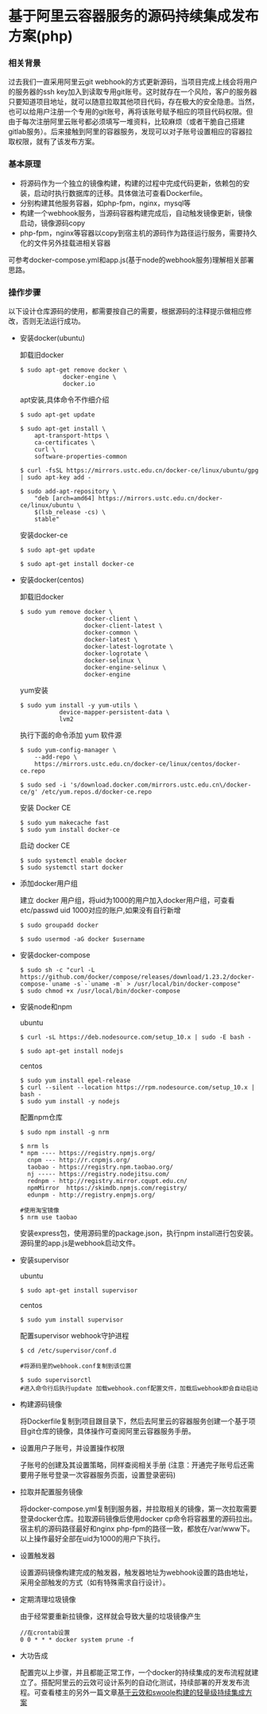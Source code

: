 # 基于阿里云容器服务的源码持续集成发布方案(php)

### 相关背景
过去我们一直采用阿里云git webhook的方式更新源码，当项目完成上线会将用户的服务器的ssh key加入到读取专用git账号。这时就存在一个风险，客户的服务器只要知道项目地址，就可以随意拉取其他项目代码，存在极大的安全隐患。当然，也可以给用户注册一个专用的git账号，再将该账号赋予相应的项目代码权限。但由于每次注册阿里云账号都必须填写一堆资料，比较麻烦（或者干脆自己搭建gitlab服务）。后来接触到阿里的容器服务，发现可以对子账号设置相应的容器拉取权限，就有了该发布方案。

### 基本原理
+ 将源码作为一个独立的镜像构建，构建的过程中完成代码更新，依赖包的安装，启动时执行数据库的迁移。具体做法可查看Dockerfile。
+ 分别构建其他服务容器，如php-fpm，nginx，mysql等
+ 构建一个webhook服务，当源码容器构建完成后，自动触发镜像更新，镜像启动，镜像源码copy
+ php-fpm，nginx等容器以copy到宿主机的源码作为路径运行服务，需要持久化的文件另外挂载进相关容器

可参考docker-compose.yml和app.js(基于node的webhook服务)理解相关部署思路。

### 操作步骤
以下设计仓库源码的使用，都需要按自己的需要，根据源码的注释提示做相应修改，否则无法运行成功。

+ 安装docker(ubuntu)

    卸载旧docker
    ```
    $ sudo apt-get remove docker \
                docker-engine \
                docker.io
    ```

    apt安装,具体命令不作细介绍
    ```
    $ sudo apt-get update

    $ sudo apt-get install \
        apt-transport-https \
        ca-certificates \
        curl \
        software-properties-common

    $ curl -fsSL https://mirrors.ustc.edu.cn/docker-ce/linux/ubuntu/gpg | sudo apt-key add -

    $ sudo add-apt-repository \
        "deb [arch=amd64] https://mirrors.ustc.edu.cn/docker-ce/linux/ubuntu \
        $(lsb_release -cs) \
        stable"
    ```

    安装docker-ce
    ```
    $ sudo apt-get update

    $ sudo apt-get install docker-ce
    ```
  
+ 安装docker(centos)
    
    卸载旧docker
    ```
    $ sudo yum remove docker \
                      docker-client \
                      docker-client-latest \
                      docker-common \
                      docker-latest \
                      docker-latest-logrotate \
                      docker-logrotate \
                      docker-selinux \
                      docker-engine-selinux \
                      docker-engine
    ```
  
    yum安装
    ```
    $ sudo yum install -y yum-utils \
               device-mapper-persistent-data \
               lvm2
    ```
  
    执行下面的命令添加 yum 软件源
    ```
    $ sudo yum-config-manager \
        --add-repo \
        https://mirrors.ustc.edu.cn/docker-ce/linux/centos/docker-ce.repo
    
    $ sudo sed -i 's/download.docker.com/mirrors.ustc.edu.cn\/docker-ce/g' /etc/yum.repos.d/docker-ce.repo
    ```
  
    安装 Docker CE
    ```
    $ sudo yum makecache fast
    $ sudo yum install docker-ce
    ```
  
    启动 docker CE
    ```
    $ sudo systemctl enable docker
    $ sudo systemctl start docker
    ```
  
+ 添加docker用户组

    建立 docker 用户组，将uid为1000的用户加入docker用户组，可查看etc/passwd uid 1000对应的账户,如果没有自行新增
    ```
    $ sudo groupadd docker

    $ sudo usermod -aG docker $username
    ```

+ 安装docker-compose
    ```
    $ sudo sh -c "curl -L https://github.com/docker/compose/releases/download/1.23.2/docker-compose-`uname -s`-`uname -m` > /usr/local/bin/docker-compose"
    $ sudo chmod +x /usr/local/bin/docker-compose
    ```

+ 安装node和npm

    ubuntu
    ```
    $ curl -sL https://deb.nodesource.com/setup_10.x | sudo -E bash -

    $ sudo apt-get install nodejs
    ```
  
    centos
    ```
    $ sudo yum install epel-release
    $ curl --silent --location https://rpm.nodesource.com/setup_10.x | bash -
    $ sudo yum install -y nodejs
    ```

    配置npm仓库
    ```
    $ sudo npm install -g nrm

    $ nrm ls
    * npm ---- https://registry.npmjs.org/
      cnpm --- http://r.cnpmjs.org/
      taobao - https://registry.npm.taobao.org/
      nj ----- https://registry.nodejitsu.com/
      rednpm - http://registry.mirror.cqupt.edu.cn/
      npmMirror  https://skimdb.npmjs.com/registry/
      edunpm - http://registry.enpmjs.org/

    #使用淘宝镜像
    $ nrm use taobao
    ```

    安装express包，使用源码里的package.json，执行npm install进行包安装。源码里的app.js是webhook启动文件。

+ 安装supervisor

  ubuntu
  ```
  $ sudo apt-get install supervisor
  ```
  
  centos
  ```
  $ sudo yum install supervisor
  ```

  配置supervisor webhook守护进程
  ```
  $ cd /etc/supervisor/conf.d

  #将源码里的webhook.conf复制到该位置

  $ sudo supervisorctl 
  #进入命令行后执行update 加载webhook.conf配置文件，加载后webhook即会自动启动
  ```

+ 构建源码镜像

    将Dockerfile复制到项目跟目录下，然后去阿里云的容器服务创建一个基于项目git仓库的镜像，具体操作可查阅阿里云容器服务手册。

+ 设置用户子账号，并设置操作权限

    子账号的创建及其设置策略，同样查阅相关手册 (注意：开通完子账号后还需要用子账号登录一次容器服务页面，设置登录密码)

+ 拉取并配置服务镜像
   
   将docker-compose.yml复制到服务器，并拉取相关的镜像，第一次拉取需要登录docker仓库。拉取源码镜像后使用docker cp命令将容器里的源码拉出。宿主机的源码路径最好和nginx php-fpm的路径一致，都放在/var/www下。以上操作最好全部在uid为1000的用户下执行。

+ 设置触发器

   设置源码镜像构建完成的触发器，触发器地址为webhook设置的路由地址，采用全部触发的方式（如有特殊需求自行设计）。
   
+ 定期清理垃圾镜像
   
   由于经常要重新拉镜像，这样就会导致大量的垃圾镜像产生
   
   ```
   //在crontab设置
   0 0 * * * docker system prune -f
   ```

+ 大功告成
   
   配置完以上步骤，并且都能正常工作，一个docker的持续集成的发布流程就建立了。搭配阿里云的云效可设计系列的自动化测试，持续部署的开发发布流程。可查看楼主的另外一篇文章[基于云效和swoole构建的轻量级持续集成方案](https://github.com/tiderjian/qsci)
  
